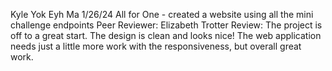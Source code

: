 Kyle Yok Eyh Ma
1/26/24
All for One - created a website using all the mini challenge endpoints
Peer Reviewer: Elizabeth Trotter
Review: The project is off to a great start. The design is clean and looks nice! The web application needs just a little more work with the responsiveness, but overall great work.
